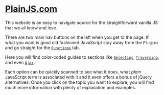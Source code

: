 # [PlainJS.com](https://plainjs.com/)

This website is an easy to navigate source for the straightforward vanilla JS that we all know and love.

There are two main nav buttons on the left when you get to the page.  If what you want is good old fashioned JavaScript stay away from the `Plugins` and go straight for the [`Functions`](https://plainjs.com/javascript/) tab.

Here you will find color-coded guides to sections like [`Selecting`](https://plainjs.com/javascript/selecting/), [`Traversing`](https://plainjs.com/javascript/traversing/), and even [`Ajax`](https://plainjs.com/javascript/ajax/).  

Each option can be quickly scanned to see what it does, what _plain_ JavaScript term is associated with it and it even offers a bonus of jQuery alternatives.  Once you click on the topic you want to explore, you will find much more information with plenty of explanation and examples.
